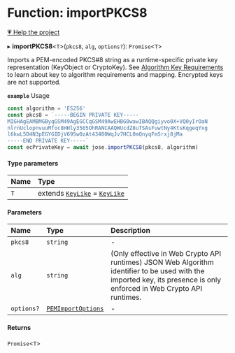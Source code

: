 # Function: importPKCS8

[💗 Help the project](https://github.com/sponsors/panva)

▸ **importPKCS8**<`T`\>(`pkcs8`, `alg`, `options?`): `Promise`<`T`\>

Imports a PEM-encoded PKCS#8 string as a runtime-specific private key representation (KeyObject
or CryptoKey). See [Algorithm Key Requirements](https://github.com/panva/jose/issues/210) to
learn about key to algorithm requirements and mapping. Encrypted keys are not supported.

**`example`** Usage

```js
const algorithm = 'ES256'
const pkcs8 = `-----BEGIN PRIVATE KEY-----
MIGHAgEAMBMGByqGSM49AgEGCCqGSM49AwEHBG0wawIBAQQgiyvo0X+VQ0yIrOaN
nlrnUclopnvuuMfoc8HHly3505OhRANCAAQWUcdZ8uTSAsFuwtNy4KtsKqgeqYxg
l6kwL5D4N3pEGYGIDjV69Sw0zAt43480WqJv7HCL0mQnyqFmSrxj8jMa
-----END PRIVATE KEY-----`
const ecPrivateKey = await jose.importPKCS8(pkcs8, algorithm)
```

#### Type parameters

| Name | Type |
| :------ | :------ |
| `T` | extends [`KeyLike`](../types/types.KeyLike.md) = [`KeyLike`](../types/types.KeyLike.md) |

#### Parameters

| Name | Type | Description |
| :------ | :------ | :------ |
| `pkcs8` | `string` | - |
| `alg` | `string` | (Only effective in Web Crypto API runtimes) JSON Web Algorithm identifier to be used with the imported key, its presence is only enforced in Web Crypto API runtimes. |
| `options?` | [`PEMImportOptions`](../interfaces/key_import.PEMImportOptions.md) | - |

#### Returns

`Promise`<`T`\>
